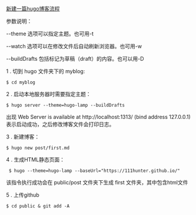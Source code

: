 [新建一篇hugo博客流程](https://hanchuntao.github.io/articles/how-to-use-hugo/)

参数说明：

  --theme 选项可以指定主题。也可用-t
  
  --watch 选项可以在修改文件后自动刷新浏览器。也可用-w
  
  --buildDrafts 包括标记为草稿（draft）的内容。也可以用-D

1 . 切到 hugo 文件夹下的 myblog:

` $ cd myblog `

2 . 启动本地服务器时需要指定主题：

` $ hugo server --theme=hugo-lamp --buildDrafts `

出现 Web Server is available at http://localhost:1313/ (bind address 127.0.0.1) 表示启动成功，之后修改博客文件会打印日志。

3 . 新建博客：

` $ hugo new post/first.md `

4 . 生成HTML静态页面：

` $ hugo --theme=hugo-lamp --baseUrl="https://111hunter.github.io/"`

该指令执行成功会在 public/post 文件夹下生成 first 文件夹，其中包含html文件

5 . 上传github

` $ cd public & git add -A `
